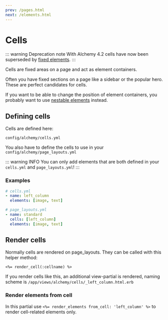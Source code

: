 ```yaml
---
prev: /pages.html
next: /elements.html
---
```


# Cells

::: warning Deprecation note
With Alchemy 4.2 cells have now been superseded by [fixed elements](/elements.html#render-a-group-of-elements-on-a-fixed-place-on-the-page).
:::

Cells are fixed areas on a page and act as element containers.

Often you have fixed sections on a page like a sidebar or the popular hero. These are perfect candidates for cells.

If you want to be able to change the position of element containers, you probably want to use [nestable elements](/elements.html#nestable-elements) instead.

## Defining cells

Cells are defined here:

~~~
config/alchemy/cells.yml
~~~

You also have to define the cells to use in your `config/alchemy/page_layouts.yml`

::: warning INFO
You can only add elements that are both defined in your `cells.yml` and `page_layouts.yml`!
:::

### Examples

~~~ yaml
# cells.yml
- name: left_column
  elements: [image, text]
~~~

~~~ yaml
# page_layouts.yml
- name: standard
  cells: [left_column]
  elements: [image, text]
~~~

## Render cells

Normally cells are rendered on page_layouts. They can be called with this helper method:

~~~ erb
<%= render_cell(:cellname) %>
~~~

If you render cells like this, an additional view-partial is rendered, naming scheme is `/app/views/alchemy/cells/_left_column.html.erb`

### Render elements from cell

In this partial use `<%= render_elements from_cell: 'left_column' %>` to render cell-related elements only.
